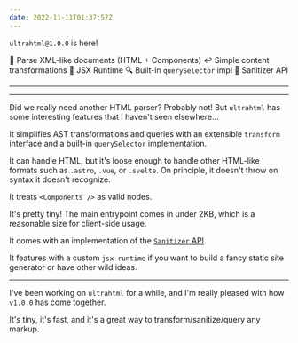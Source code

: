 ```yaml
---
date: 2022-11-11T01:37:57Z
---
```

`ultrahtml@1.0.0` is here!

🥳 Parse XML-like documents (HTML + Components)
↩️ Simple content transformations
💎 JSX Runtime
🔍 Built-in `querySelector` impl
🧽 Sanitizer API

---

<Card href="https://github.com/natemoo-re/ultrahtml"/>

---

Did we really need another HTML parser? Probably not! But `ultrahtml` has some interesting features that I haven't seen elsewhere... 

It simplifies AST transformations and queries with an extensible `transform` interface and a built-in `querySelector` implementation.

It can handle HTML, but it's loose enough to handle other HTML-like formats such as `.astro`, `.vue`, or `.svelte`. On principle, it doesn't throw on syntax it doesn't recognize. 

It treats `<Components />` as valid nodes.

It's pretty tiny! The main entrypoint comes in under 2KB, which is a reasonable size for client-side usage.

It comes with an implementation of the [`Sanitizer` API](https://developer.mozilla.org/en-US/docs/Web/API/HTML_Sanitizer_API).

It features with a custom `jsx-runtime` if you want to build a fancy static site generator or have other wild ideas.

---

I've been working on `ultrahtml` for a while, and I'm really pleased with how `v1.0.0` has come together. 

It's tiny, it's fast, and it's a great way to transform/sanitize/query any markup.
